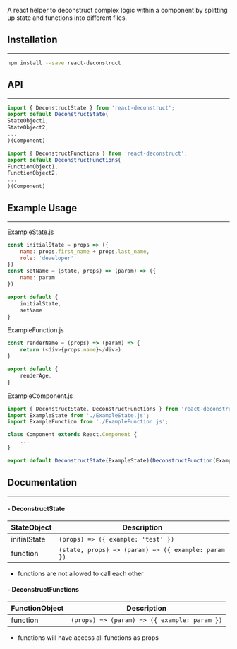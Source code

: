 A react helper to deconstruct complex logic within a component by splitting up state and functions into different files.

## Installation
---
```sh
npm install --save react-deconstruct
```

## API
---
```javascript
import { DeconstructState } from 'react-deconstruct';
export default DeconstructState(
StateObject1,
StateObject2,
...
)(Component)
```

```javascript
import { DeconstructFunctions } from 'react-deconstruct';
export default DeconstructFunctions(
FunctionObject1,
FunctionObject2,
...
)(Component)
```

## Example Usage
---

ExampleState.js
```javascript
const initialState = props => ({
    name: props.first_name + props.last_name,
    role: 'developer'
})
const setName = (state, props) => (param) => ({
    name: param
})

export default {
    initialState,
    setName
}
```

ExampleFunction.js
```javascript
const renderName = (props) => (param) => {
    return (<div>{props.name}</div>)
}

export default {
    renderAge,
}
```

ExampleComponent.js
```javascript
import { DeconstructState, DeconstructFunctions } from 'react-deconstruct';
import ExampleState from './ExampleState.js';
import ExampleFunction from './ExampleFunction.js';

class Component extends React.Component {
    ...
}

export default DeconstructState(ExampleState)(DeconstructFunction(ExampleFunction)(Component))
```

## Documentation
---
#### - DeconstructState
| StateObject  | Description |
|--------------|-------------|
| initialState | `(props) => ({ example: 'test' })` |
| function     | `(state, props) => (param) => ({ example: param })` |
- functions are not allowed to call each other
#### - DeconstructFunctions
| FunctionObject | Description |
|----------------|-------------|
| function       | `(props) => (param) => ({ example: param })` |
- functions will have access all functions as props
